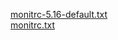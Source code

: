 <a href="monitrc-5.16-default.txt">monitrc-5.16-default.txt</a><br>
<a href="monitrc.txt">monitrc.txt</a><br>
